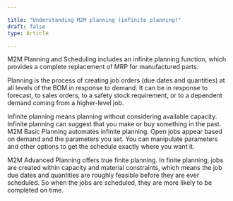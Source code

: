 ```yaml
---

title: "Understanding M2M planning (infinite planning)"
draft: false
type: Article

---
```


M2M Planning and Scheduling includes an infinite planning function, which provides a complete replacement of MRP for manufactured parts.

Planning is the process of creating job orders (due dates and quantities) at all levels of the BOM in response to demand. It can be in response to forecast, to sales orders, to a safety stock requirement, or to a dependent demand coming from a higher-level job.

Infinite planning means planning without considering available capacity. Infinite planning can suggest that you make or buy something in the past. M2M Basic Planning automates infinite planning. Open jobs appear based on demand and the parameters you set. You can manipulate parameters and other options to get the schedule exactly where you want it.

M2M Advanced Planning offers true finite planning. In finite planning, jobs are created within capacity and material constraints, which means the job due dates and quantities are roughly feasible before they are ever scheduled. So when the jobs are scheduled, they are more likely to be completed on time.

​